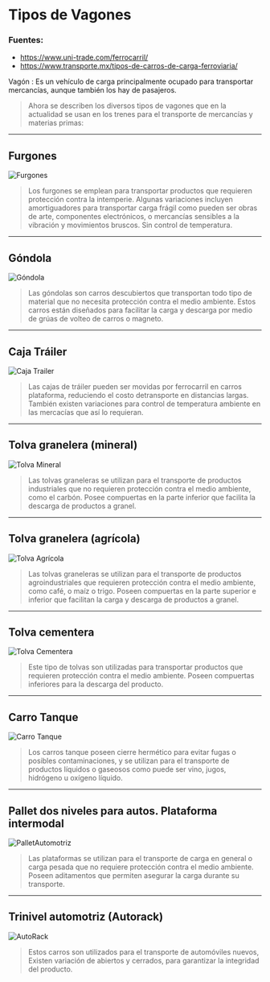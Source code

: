 # Tipos de Vagones
### Fuentes:
- https://www.uni-trade.com/ferrocarril/
- https://www.transporte.mx/tipos-de-carros-de-carga-ferroviaria/

Vagón
: Es un vehículo de carga principalmente ocupado para transportar mercancías, aunque también los hay de pasajeros.

> Ahora se describen los diversos tipos de vagones que en la
> actualidad se usan en los trenes para el transporte de mercancías y
> materias primas:
---
## Furgones
![Furgones](https://i0.wp.com/www.transporte.mx/wp-content/uploads/2020/03/ferromex-furgon-50-marca-athearn-roundhouse-escala-h0-187-D_NQ_NP_656473-MLM32266249839_092019-F.jpg?resize=1024,504&ssl=1)

> Los furgones se emplean para transportar productos que requieren
> protección contra la intemperie. Algunas variaciones incluyen
> amortiguadores para transportar carga frágil como pueden ser obras de
> arte, componentes electrónicos, o mercancías sensibles a la vibración
> y movimientos bruscos. Sin control de temperatura.
---
## Góndola
![Góndola](https://i0.wp.com/www.transporte.mx/wp-content/uploads/2020/03/gondola-tren.jpg?resize=1024,576&ssl=1)

> Las góndolas son carros descubiertos que transportan todo tipo de
> material que no necesita protección contra el medio ambiente. Estos
> carros están diseñados para facilitar la carga y descarga por medio de
> grúas de volteo de carros o magneto.
---
## Caja Tráiler
![Caja Trailer](https://i1.wp.com/www.transporte.mx/wp-content/uploads/2020/03/Caja-Trailer-Tren.jpg?w=568&ssl=1)

> Las cajas de tráiler pueden ser movidas por ferrocarril en carros
> plataforma, reduciendo el costo detransporte en distancias largas.
> También existen variaciones para control de temperatura ambiente en
> las mercacías que así lo requieran.
---
## Tolva granelera (mineral)
![Tolva Mineral](https://i1.wp.com/www.transporte.mx/wp-content/uploads/2020/03/pasted-image-0.jpg?resize=1024,541&ssl=1)

> Las tolvas graneleras se utilizan para el transporte de productos
> industriales que no requieren protección contra el medio ambiente,
> como el carbón. Posee compuertas en la parte inferior que facilita la
> descarga de productos a granel.
---
## Tolva granelera (agrícola)
![Tolva Agrícola](https://i1.wp.com/www.transporte.mx/wp-content/uploads/2020/03/tolva-granelera-agricola.jpg?resize=1024,541&ssl=1)

> Las tolvas graneleras se utilizan para el transporte de productos
> agroindustriales que requieren protección contra el medio ambiente,
> como café, o maíz o trigo. Poseen compuertas en la parte superior e
> inferior que facilitan la carga y descarga de productos a granel.
---
## Tolva cementera
![Tolva Cementera](https://i2.wp.com/www.transporte.mx/wp-content/uploads/2020/03/tolva-cementera-tren.jpg?w=345&ssl=1)

> Este tipo de tolvas son utilizadas para transportar productos que
> requieren protección contra el medio ambiente. Poseen compuertas
> inferiores para la descarga del producto.
---
## Carro Tanque
![Carro Tanque](https://i2.wp.com/www.transporte.mx/wp-content/uploads/2020/03/carrotanque3.png?w=456&ssl=1)

> Los carros tanque poseen cierre hermético para evitar fugas o posibles
> contaminaciones, y se utilizan para el transporte de productos
> líquidos o gaseosos como puede ser vino, jugos, hidrógeno u oxígeno
> líquido.
---
## Pallet dos niveles para autos. Plataforma intermodal
![PalletAutomotriz](https://i2.wp.com/www.transporte.mx/wp-content/uploads/2020/03/pallet-doble-piso.jpg?w=333&ssl=1)

> Las plataformas se utilizan para el transporte de carga en general o
> carga pesada que no requiere protección contra el medio ambiente.  
> Poseen aditamentos que permiten asegurar la carga durante su
> transporte.
---
## Trinivel automotriz (Autorack)
![AutoRack](https://i1.wp.com/www.transporte.mx/wp-content/uploads/2020/03/auto-train.jpg?w=683&ssl=1)

> Estos carros son utilizados para el transporte de automóviles nuevos,
> Existen variación de abiertos y cerrados, para garantizar la
> integridad del producto.

